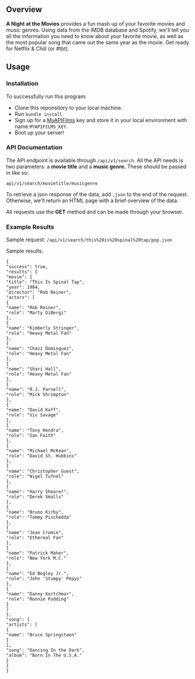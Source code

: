 ## Overview

**A Night at the Movies** provides a fun mash up of your favorite movies and music genres. Using data from the IMDB database and Spotify, we'll tell you all the information you need to know about your favorite movie, as well as the most popular song that came out the same year as the movie. Get ready for Netflix & Chill (or #tbt).

## Usage

### Installation

To successfully run this program:
* Clone this reponsitory to your local machine.
* Run `bundle install`
* Sign up for a [MyAPIFilms](http://www.myapifilms.com/index.do) key and store it in your local environment with name `MYAPIFILMS_KEY`.
* Boot up your server!

### API Documentation

The API endpoint is available through `/api/v1/search`. All the API needs is two parameters: a **movie title** and a **music genre.** These should be passed in like so:

`api/v1/search/movietitle/musicgenre`

To retrieve a json response of the data, add `,json` to the end of the request. Otherwise, we'll return an HTML page with a brief overview of the data.

All requests use the **GET** method and can be made through your browser.

### Example Results

Sample request: `/api/v1/search/this%20is%20spinal%20tap/pop.json`

Sample results:

```
{
"success": true,
"results": {
"movie": {
"title": "This Is Spinal Tap",
"year": 1984,
"director": "Rob Reiner",
"actors": [
{
"name": "Rob Reiner",
"role": "Marty DiBergi"
},
{
"name": "Kimberly Stringer",
"role": "Heavy Metal Fan"
},
{
"name": "Chazz Dominguez",
"role": "Heavy Metal Fan"
},
{
"name": "Shari Hall",
"role": "Heavy Metal Fan"
},
{
"name": "R.J. Parnell",
"role": "Mick Shrimpton"
},
{
"name": "David Kaff",
"role": "Viv Savage"
},
{
"name": "Tony Hendra",
"role": "Ian Faith"
},
{
"name": "Michael McKean",
"role": "David St. Hubbins"
},
{
"name": "Christopher Guest",
"role": "Nigel Tufnel"
},
{
"name": "Harry Shearer",
"role": "Derek Smalls"
},
{
"name": "Bruno Kirby",
"role": "Tommy Pischedda"
},
{
"name": "Jean Cromie",
"role": "Ethereal Fan"
},
{
"name": "Patrick Maher",
"role": "New York M.C."
},
{
"name": "Ed Begley Jr.",
"role": "John 'Stumpy' Pepys"
},
{
"name": "Danny Kortchmar",
"role": "Ronnie Pudding"
}
]
},
"song": {
"artists": [
{
"name": "Bruce Springsteen"
}
],
"song": "Dancing In the Dark",
"album": "Born In The U.S.A."
}
}
}
```
